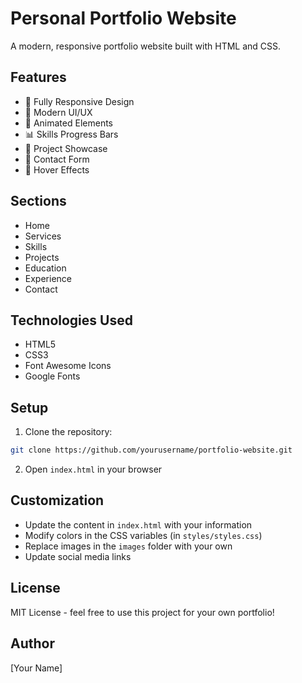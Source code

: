 # Personal Portfolio Website

A modern, responsive portfolio website built with HTML and CSS.

## Features

- 📱 Fully Responsive Design
- 🎨 Modern UI/UX
- 🌟 Animated Elements
- 📊 Skills Progress Bars
- 🎯 Project Showcase
- 📝 Contact Form
- 🎉 Hover Effects

## Sections

- Home
- Services
- Skills
- Projects
- Education
- Experience
- Contact

## Technologies Used

- HTML5
- CSS3
- Font Awesome Icons
- Google Fonts

## Setup

1. Clone the repository:
```bash
git clone https://github.com/yourusername/portfolio-website.git
```

2. Open `index.html` in your browser

## Customization

- Update the content in `index.html` with your information
- Modify colors in the CSS variables (in `styles/styles.css`)
- Replace images in the `images` folder with your own
- Update social media links

## License

MIT License - feel free to use this project for your own portfolio!

## Author

[Your Name] 